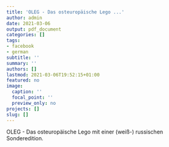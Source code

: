 ```yaml
---
title: 'OLEG - Das osteuropäische Lego ...'
author: admin
date: 2021-03-06
output: pdf_document
categories: []
tags:
- facebook
- german
subtitle: ''
summary: ''
authors: []
lastmod: 2021-03-06T19:52:15+01:00
featured: no
image:
  caption: ''
  focal_point: ''
  preview_only: no
projects: []
slug: []
---
```

OLEG - Das osteuropäische Lego mit einer (weiß-) russischen Sonderedition.

